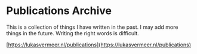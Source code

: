 # Publications Archive

This is a collection of things I have written in the past. I may add more things in the future. Writing the right words is difficult.

[https://lukasvermeer.nl/publications](https://lukasvermeer.nl/publications)
